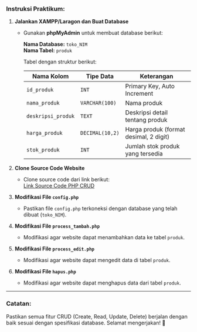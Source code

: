 ### **Instruksi Praktikum:**

1. **Jalankan XAMPP/Laragon dan Buat Database**
   - Gunakan **phpMyAdmin** untuk membuat database berikut:  

     **Nama Database:** `toko_NIM`  
     **Nama Tabel:** `produk`  

     Tabel dengan struktur berikut:  

     | **Nama Kolom**       | **Tipe Data**    | **Keterangan**                           |
     |----------------------|------------------|-------------------------------------------|
     | `id_produk`          | `INT`           | Primary Key, Auto Increment               |
     | `nama_produk`        | `VARCHAR(100)`  | Nama produk                               |
     | `deskripsi_produk`   | `TEXT`          | Deskripsi detail tentang produk           |
     | `harga_produk`       | `DECIMAL(10,2)` | Harga produk (format desimal, 2 digit)    |
     | `stok_produk`        | `INT`           | Jumlah stok produk yang tersedia          |

2. **Clone Source Code Website**
   - Clone source code dari link berikut:  
     [Link Source Code PHP CRUD](https://ums.id/pemweb2425)

3. **Modifikasi File `config.php`**
   - Pastikan file `config.php` terkoneksi dengan database yang telah dibuat (`toko_NIM`).  

4. **Modifikasi File `process_tambah.php`**
   - Modifikasi agar website dapat menambahkan data ke tabel `produk`.

5. **Modifikasi File `process_edit.php`**
   - Modifikasi agar website dapat mengedit data di tabel `produk`.

6. **Modifikasi File `hapus.php`**
   - Modifikasi agar website dapat menghapus data dari tabel `produk`.

---

### **Catatan:**
Pastikan semua fitur CRUD (Create, Read, Update, Delete) berjalan dengan baik sesuai dengan spesifikasi database. Selamat mengerjakan! 🎉
